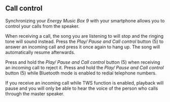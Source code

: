 ## Call control

Synchronizing your *Energy Music Box 9* with your smartphone allows you to control your calls from the speaker.

When receiving a call, the song you are listening to will stop and the ringing tone will sound instead. Press the *Play/ Pause and Call control* button (5) to answer an incoming call and press it once again to hang up. The song will automatically resume afterwards.

Press and hold the *Play/ Pause and Call control* button (5) when receiving an incoming call to reject it. Press and hold the *Play/ Pause and Call control* button (5) while Bluetooth mode is enabled to redial telephone numbers.

If you receive an incoming call while TWS function is enabled, playback will pause and you will only be able to hear the voice of the person who calls through the master speaker.
